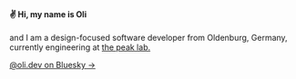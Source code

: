 #### ✌️ Hi, my name is Oli

and I am a design-focused software developer from Oldenburg, Germany, currently engineering at [the peak lab.](https://www.thepeaklab.com)

[@oli.dev on Bluesky →](https://bsky.app/profile/oli.dev)
